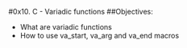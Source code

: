 #0x10. C - Variadic functions
##Objectives:
* What are variadic functions
* How to use va_start, va_arg and va_end macros

